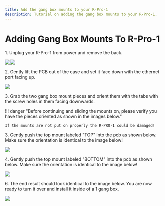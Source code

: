 ```yaml
---
title: Add the gang box mounts to your R-Pro-1
description: Tutorial on adding the gang box mounts to your R-Pro-1.
---
```

# Adding Gang Box Mounts To R-Pro-1

1\. Unplug your R-Pro-1 from power and remove the back.

![](../../../assets/rpro-1-add-co2-lift-lid-1.jpg)![](../../../assets/rpro-1-add-co2-remove-lid.jpg)

2\. Gently lift the PCB out of the case and set it face down with the ethernet port facing up.

![](../../../assets/rpro-1-bare-pcb-eth-up.jpeg)

3\. Grab the two gang box mount pieces and orient them with the tabs with the screw holes in them facing downwards.

!!! danger "Before continuing and sliding the mounts on, please verify you have the pieces oriented as shown in the images below."

    If the mounts are not put on properly the R-PRO-1 could be damaged!

3\. Gently push the top mount labeled "TOP" into the pcb as shown below. Make sure the orientation is identical to the image below!

![](../../../assets/rpro-1-attach-gang-box-mount-top.jpeg)

4\. Gently push the top mount labeled "BOTTOM" into the pcb as shown below. Make sure the orientation is identical to the image below!

![](../../../assets/rpro-1-attach-gang-box-mount-bottom.jpeg)

6\. The end result should look identical to the image below. You are now ready to turn it over and install it inside of a 1 gang box.

![](../../../assets/rpro-1-attach-gang-box-mount-installed.jpeg)
